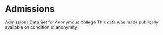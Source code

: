 # Admissions
Admissions Data Set for Anonymous College
This data was made publically available on condition of anonymity
